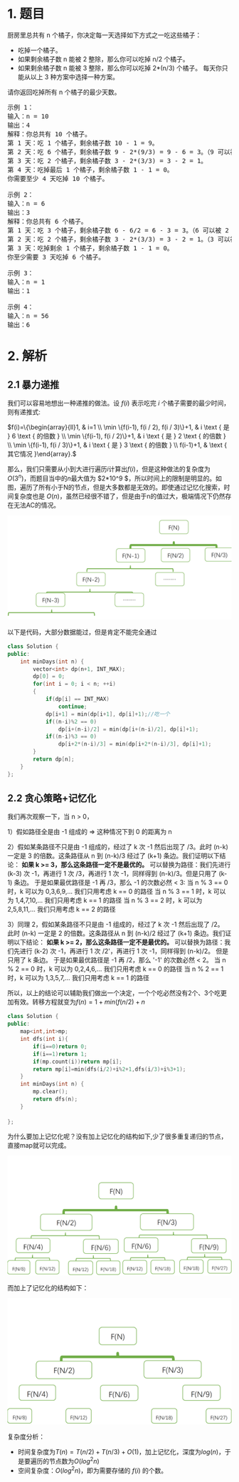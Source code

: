 

# 1. 题目
厨房里总共有 n 个橘子，你决定每一天选择如下方式之一吃这些橘子：
- 吃掉一个橘子。
- 如果剩余橘子数 n 能被 2 整除，那么你可以吃掉 n/2 个橘子。
- 如果剩余橘子数 n 能被 3 整除，那么你可以吃掉 2*(n/3) 个橘子。
每天你只能从以上 3 种方案中选择一种方案。

请你返回吃掉所有 n 个橘子的最少天数。

<pre>
示例 1：
输入：n = 10
输出：4
解释：你总共有 10 个橘子。
第 1 天：吃 1 个橘子，剩余橘子数 10 - 1 = 9。
第 2 天：吃 6 个橘子，剩余橘子数 9 - 2*(9/3) = 9 - 6 = 3。（9 可以被 3 整除）
第 3 天：吃 2 个橘子，剩余橘子数 3 - 2*(3/3) = 3 - 2 = 1。
第 4 天：吃掉最后 1 个橘子，剩余橘子数 1 - 1 = 0。
你需要至少 4 天吃掉 10 个橘子。

示例 2：
输入：n = 6
输出：3
解释：你总共有 6 个橘子。
第 1 天：吃 3 个橘子，剩余橘子数 6 - 6/2 = 6 - 3 = 3。（6 可以被 2 整除）
第 2 天：吃 2 个橘子，剩余橘子数 3 - 2*(3/3) = 3 - 2 = 1。（3 可以被 3 整除）
第 3 天：吃掉剩余 1 个橘子，剩余橘子数 1 - 1 = 0。
你至少需要 3 天吃掉 6 个橘子。

示例 3：
输入：n = 1
输出：1

示例 4：
输入：n = 56
输出：6
</pre>

# 2. 解析
## 2.1 暴力递推
我们可以容易地想出一种递推的做法。设 $f(i)$ 表示吃完 $i$ 个橘子需要的最少时间，则有递推式:

$f(i)=\{\begin{array}{ll}1, & 
i=1 \\ \min \{f(i-1), f(i / 2), f(i / 3)\}+1, & 
i \text { 是 } 6 \text { 的倍数 } \\ \min \{f(i-1), f(i / 2)\}+1, & 
i \text { 是 } 2 \text { 的倍数 } \\ \min \{f(i-1), f(i / 3)\}+1, & 
i \text { 是 } 3 \text { 的倍数 } \\ f(i-1)+1, & 
\text { 其它情况 }\end{array}.$


那么，我们只需要从小到大进行遍历$i$计算出$f(i)$，但是这种做法的复杂度为$O(3^n)$，而题目当中的$n$最大值为 $2*10^9 $，所以时间上的限制是明显的。如图，遍历了所有小于N的节点，但是大多数都是无效的。即使通过记忆化搜索，时间复杂度也是 $O(n)$，虽然已经很不错了，但是由于n的值过大，极端情况下仍然存在无法AC的情况。

![img](1.png)

以下是代码，大部分数据能过，但是肯定不能完全通过
```c++
class Solution {
public:
    int minDays(int n) {
    	vector<int> dp(n+1, INT_MAX);
    	dp[0] = 0;
    	for(int i = 0; i < n; ++i)
    	{
    		if(dp[i] == INT_MAX)
    			continue;
    		dp[i+1] = min(dp[i+1], dp[i]+1);//吃一个
    		if((n-i)%2 == 0)
    			dp[i+(n-i)/2] = min(dp[i+(n-i)/2], dp[i]+1);
    		if((n-i)%3 == 0)
    			dp[i+2*(n-i)/3] = min(dp[i+2*(n-i)/3], dp[i]+1);
    	}
    	return dp[n];
    }
};
```
## 2.2 贪心策略+记忆化
我们再次观察一下，当 n > 0，

1）假如路径全是由 -1 组成的 => 这种情况下到 0 的距离为 n

2）假如某条路径不只是由 -1 组成的，经过了 k 次 -1 然后出现了 /3。此时 (n-k) 一定是 3 的倍数。这条路径从 n 到 (n-k)/3 经过了 (k+1) 条边。我们证明以下结论：
**如果 k >= 3，那么这条路径一定不是最优的。**
可以替换为路径：我们先进行 (k-3) 次 -1，再进行 1 次 /3，再进行 1 次 -1，同样得到 (n-k)/3。但是只用了 (k-1) 条边。
于是如果最优路径是 -1 再 /3，那么 -1 的次数必然 < 3:
当 n % 3 == 0 时，k 可以为 0,3,6,9,... 我们只用考虑 k == 0 的路径
当 n % 3 == 1 时，k 可以为 1,4,7,10,... 我们只用考虑 k == 1 的路径
当 n % 3 == 2 时，k 可以为 2,5,8,11,... 我们只用考虑 k == 2 的路径

3）同理 2，假如某条路径不只是由 -1 组成的，经过了 k 次 -1 然后出现了 /2。 此时 (n-k) 一定是 2 的倍数。这条路径从 n 到 (n-k)/2 经过了 (k+1) 条边。我们证明以下结论：
**如果 k >= 2，那么这条路径一定不是最优的。**
可以替换为路径：我们先进行 (k-2) 次 -1，再进行 1 次 /2'，再进行 1 次 -1，同样得到 (n-k)/2。 但是只用了 k 条边。
于是如果最优路径是 -1 再 /2，那么 '-1' 的次数必然 < 2。
当 n % 2 == 0 时，k 可以为 0,2,4,6,... 我们只用考虑 k == 0 的路径
当 n % 2 == 1 时，k 可以为 1,3,5,7,... 我们只用考虑 k == 1 的路径

所以，以上的结论可以辅助我们做出一个决定，一个个吃必然没有2个、3个吃更加有效。转移方程就变为$f(n) = 1+min(f(n/2)+n%2, f(n/3)+n%3)$

```c++
class Solution {
public:
    map<int,int>mp;
    int dfs(int i){
        if(i==0)return 0;
        if(i==1)return 1;
        if(mp.count(i))return mp[i];
        return mp[i]=min(dfs(i/2)+i%2+1,dfs(i/3)+i%3+1);
    }
    int minDays(int n) {
        mp.clear();
        return dfs(n);
    }

};
```

为什么要加上记忆化呢？没有加上记忆化的结构如下,少了很多重复递归的节点，直接map就可以完成。

![img](2.png)

而加上了记忆化的结构如下：

![img](3.png)

复杂度分析：
- 时间复杂度为$T(n)=T(n/2)+T(n/3)+O(1)$，加上记忆化，深度为$log(n)$，于是要遍历的节点数为$O(log^2n)$
- 空间复杂度：$O(log^2 n)$，即为需要存储的 $f(i)$ 的个数。
